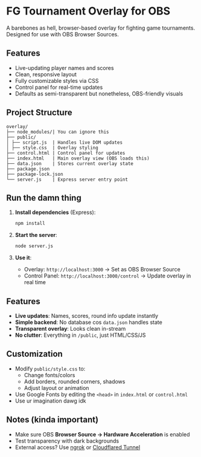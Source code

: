 # FG Tournament Overlay for OBS

A barebones as hell, browser-based overlay for fighting game tournaments. Designed for use with OBS Browser Sources.

## Features

- Live-updating player names and scores
- Clean, responsive layout
- Fully customizable styles via CSS
- Control panel for real-time updates
- Defaults as semi-transparent but nonetheless, OBS-friendly visuals

## Project Structure
```
overlay/ 
├── node_modules/| You can ignore this
├── public/ 
│ ├── script.js  | Handles live DOM updates 
│ ├── style.css  | Overlay styling 
├── control.html | Control panel for updates 
├── index.html   | Main overlay view (OBS loads this) 
├── data.json    | Stores current overlay state 
├── package.json 
├── package-lock.json 
└── server.js    | Express server entry point
```

## Run the damn thing
1. **Install dependencies** (Express):
   ```bash
   npm install
   ```

2. **Start the server**:
   ```bash
   node server.js
   ```

3. **Use it**:
   - Overlay: `http://localhost:3000` → Set as OBS Browser Source
   - Control Panel: `http://localhost:3000/control` → Update overlay in real time

## Features

- **Live updates**: Names, scores, round info update instantly
- **Simple backend**: No database cos `data.json` handles state
- **Transparent overlay**: Looks clean in-stream
- **No clutter**: Everything in `/public`, just HTML/CSS/JS

## Customization

- Modify `public/style.css` to:
  - Change fonts/colors
  - Add borders, rounded corners, shadows
  - Adjust layout or animation
- Use Google Fonts by editing the `<head>` in `index.html` or `control.html`
- Use ur imagination dawg idk

## Notes (kinda important)

- Make sure OBS **Browser Source → Hardware Acceleration** is enabled
- Test transparency with dark backgrounds
- External access? Use [ngrok](https://ngrok.com/) or [Cloudflared Tunnel](https://developers.cloudflare.com/cloudflare-one/connections/connect-apps/)
